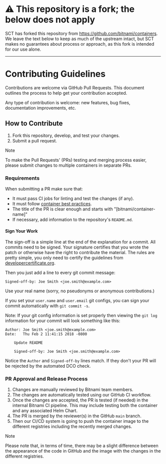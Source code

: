 # ⚠️ This repository is a fork; the below does not apply

SCT has forked this repository from <https://github.com/bitnami/containers>. We leave the text below to keep as much of the upstream intact, but SCT makes no guarantees about process or approach, as this fork is intended for our use alone.

____

# Contributing Guidelines

Contributions are welcome via GitHub Pull Requests. This document outlines the process to help get your contribution accepted.

Any type of contribution is welcome: new features, bug fixes, documentation improvements, etc.

## How to Contribute

1. Fork this repository, develop, and test your changes.
2. Submit a pull request.

> [!NOTE]
> To make the Pull Requests' (PRs) testing and merging process easier, please submit changes to multiple containers in separate PRs.

### Requirements

When submitting a PR make sure that:

- It must pass CI jobs for linting and test the changes (if any).
- It must follow [container best practices](https://engineering.bitnami.com/articles/best-practices-writing-a-dockerfile.html).
- The title of the PR is clear enough and starts with "[bitnami/container-name]"
- If necessary, add information to the repository's `README.md`.

#### Sign Your Work

The sign-off is a simple line at the end of the explanation for a commit. All commits need to be signed. Your signature certifies that you wrote the patch or otherwise have the right to contribute the material. The rules are pretty simple, you only need to certify the guidelines from [developercertificate.org](https://developercertificate.org/).

Then you just add a line to every git commit message:

```text
Signed-off-by: Joe Smith <joe.smith@example.com>
```

Use your real name (sorry, no pseudonyms or anonymous contributions.)

If you set your `user.name` and `user.email` git configs, you can sign your commit automatically with `git commit -s`.

Note: If your git config information is set properly then viewing the `git log` information for your commit will look something like this:

```text
Author: Joe Smith <joe.smith@example.com>
Date:   Thu Feb 2 11:41:15 2018 -0800

    Update README

    Signed-off-by: Joe Smith <joe.smith@example.com>
```

Notice the `Author` and `Signed-off-by` lines match. If they don't your PR will be rejected by the automated DCO check.

### PR Approval and Release Process

1. Changes are manually reviewed by Bitnami team members.
2. The changes are automatically tested using our GitHub CI workflow.
3. Once the changes are accepted, the PR is tested (if needed) in the internal Bitnami CI pipeline. This may include testing both the container and any associated Helm Chart.
4. The PR is merged by the reviewer(s) in the GitHub `main` branch.
5. Then our CI/CD system is going to push the container image to the different registries including the recently merged changes.

> [!NOTE]
> Please note that, in terms of time, there may be a slight difference between the appearance of the code in GitHub and the image with the changes in the different registries.
